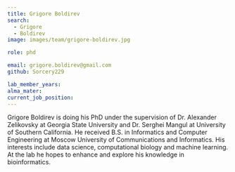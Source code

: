 ```yaml
---
title: Grigore Boldirev
search:
  - Grigore
  - Boldirev
image: images/team/grigore-boldirev.jpg 

role: phd

email: grigore.boldirev@gmail.com
github: Sorcery229

lab_member_years: 
alma_mater: 
current_job_position: 
---
```


Grigore Boldirev is doing his PhD under the supervision of Dr. Alexander Zelikovsky at Georgia State University and Dr. Serghei Mangul at University of Southern California. He received B.S. in Informatics and Computer Engineering at Moscow University of Communications and Informatics. His interests include data science, computational biology and machine learning. At the lab he hopes to enhance and explore his knowledge in bioinformatics.
